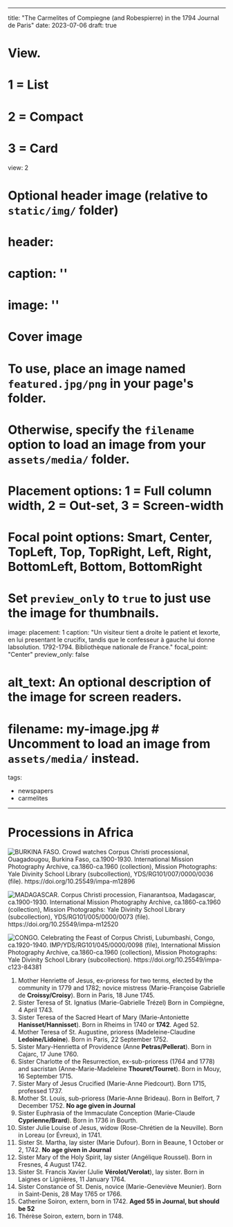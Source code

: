   ---
title: "The Carmelites of Compiegne (and Robespierre) in the 1794 Journal de Paris"
date: 2023-07-06
draft: true 

# View.
#   1 = List
#   2 = Compact
#   3 = Card
view: 2

# Optional header image (relative to `static/img/` folder)
# header:
#  caption: ''
#  image: ''
 
# Cover image
# To use, place an image named `featured.jpg/png` in your page's folder.
# Otherwise, specify the `filename` option to load an image from your `assets/media/` folder.
# Placement options: 1 = Full column width, 2 = Out-set, 3 = Screen-width
# Focal point options: Smart, Center, TopLeft, Top, TopRight, Left, Right, BottomLeft, Bottom, BottomRight
# Set `preview_only` to `true` to just use the image for thumbnails.
image:
  placement: 1
  caption: "Un visiteur tient a droite le patient et lexorte, en lui presentant le crucifix, tandis que le confesseur à gauche lui donne labsolution. 1792-1794. Bibliothèque nationale de France."
  focal_point: "Center"
  preview_only: false
#  alt_text: An optional description of the image for screen readers.
  # filename: my-image.jpg  # Uncomment to load an image from `assets/media/` instead.
  
tags:
 - newspapers
 - carmelites
---

# Processions in Africa

![](/uploads/corpus-christi/AFRICA_burkina.jpg "BURKINA FASO. Crowd watches Corpus Christi processional, Ouagadougou, Burkina Faso, ca.1900-1930. International Mission Photography Archive, ca.1860-ca.1960 (collection), Mission Photographs: Yale Divinity School Library (subcollection), YDS/RG101/007/0000/0036 (file). https://doi.org/10.25549/impa-m12896")

![](/uploads/corpus-christi/AFRICA_congo.jpg "MADAGASCAR. Corpus Christi procession, Fianarantsoa, Madagascar, ca.1900-1930. International Mission Photography Archive, ca.1860-ca.1960 (collection), Mission Photographs: Yale Divinity School Library (subcollection), YDS/RG101/005/0000/0073 (file). https://doi.org/10.25549/impa-m12520")

![](/uploads/corpus-christi/AFRICA_madagascar.jpg "CONGO. Celebrating the Feast of Corpus Christi, Lubumbashi, Congo, ca.1920-1940. IMP/YDS/RG101/045/0000/0098 (file), International Mission Photography Archive, ca.1860-ca.1960 (collection), Mission Photographs: Yale Divinity School Library (subcollection). https://doi.org/10.25549/impa-c123-84381 ")

1. Mother Henriette of Jesus, ex-prioress for two terms, elected by the community in 1779 and 1782; novice mistress (Marie-Françoise Gabrielle de **Croissy/Croisy**). Born in Paris, 18 June 1745. 
2. Sister Teresa of St. Ignatius (Marie-Gabrielle Trézel) Born in Compiègne, 4 April 1743. 
3. Sister Teresa of the Sacred Heart of Mary (Marie-Antoniette **Hanisset/Hannisset**). Born in Rheims in 1740 or **1742**. Aged 52.
4. Mother Teresa of St. Augustine, prioress (Madeleine-Claudine **Ledoine/Lidoine**). Born in Paris, 22 September 1752. 
5. Sister Mary-Henrietta of Providence (Anne **Petras/Pellerat**). Born in Cajarc, 17 June 1760. 
6. Sister Charlotte of the Resurrection, ex-sub-prioress (1764 and 1778) and sacristan (Anne-Marie-Madeleine **Thouret/Tourret**). Born in Mouy, 16 September 1715. 
7. Sister Mary of Jesus Crucified (Marie-Anne Piedcourt). Born 1715, professed 1737.
8. Mother St. Louis, sub-prioress (Marie-Anne Brideau). Born in Belfort, 7 December 1752. **No age given in Journal**
9. Sister Euphrasia of the Immaculate Conception (Marie-Claude **Cyprienne/Brard**). Born in 1736 in Bourth. 
10. Sister Julie Louise of Jesus, widow (Rose-Chrétien de la Neuville). Born in Loreau (or Évreux), in 1741. 
11. Sister St. Martha, lay sister (Marie Dufour). Born in Beaune, 1 October or 2, 1742. **No age given in Journal** 
12. Sister Mary of the Holy Spirit, lay sister (Angélique Roussel). Born in Fresnes, 4 August 1742. 
13. Sister St. Francis Xavier (Julie **Vérolot/Verolat**), lay sister. Born in Laignes or Lignières, 11 January 1764. 
14. Sister Constance of St. Denis, novice (Marie-Geneviève Meunier). Born in Saint-Denis, 28 May 1765 or 1766. 
15. Catherine Soiron, extern, born in 1742. **Aged 55 in Journal, but should be 52**
16. Thérèse Soiron, extern, born in 1748. 
